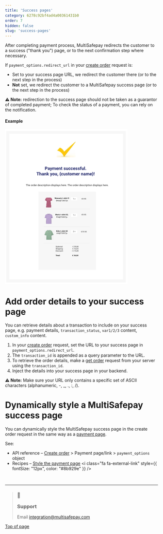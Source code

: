 ```yaml
---
title: 'Success pages'
category: 6278c92bf4ad4a00361431b0
order: 7
hidden: false
slug: 'success-pages'
---
```

After completing payment process, MultiSafepay redirects the customer to a success ("thank you") page, or to the next confirmation step where necessary.

If `payment_options.redirect_url` in your [create order](/reference/createorder) request is:

* Set to your success page URL, we redirect the customer there (or to the next step in the process)
* **Not** set, we redirect the customer to a MultiSafepay success page (or to the next step in the process)

**⚠️ Note:** redirection to the success page should not be taken as a guarantor of completed payment; To check the status of a payment, you can rely on the notification.

#### Example

<img src="https://raw.githubusercontent.com/MultiSafepay/docs/master/static/img/SuccessPage.png" align="center" />

# Add order details to your success page

You can retrieve details about a transaction to include on your success page, e.g. payment details, `transaction_status`, `var1/2/3` content, `custom_info` content.

1. In your [create order](/reference/createorder) request, set the URL to your success page in `payment_options.redirect_url`.
2. The `transaction_id` is appended as a query parameter to the URL.
3. To retrieve the order details, make a [get order](/reference/getorder) request from your server using the `transaction_id`.
4. Inject the details into your success page in your <Glossary>backend</Glossary>.

**⚠️ Note:** Make sure your URL only contains a specific set of ASCII characters (alphanumeric, -, \_, ., :, /).

# Dynamically style a MultiSafepay success page

You can dynamically style the MultiSafepay success page in the create order request in the same way as a [payment page](/docs/payment-pages/).

See:

* API reference – [Create order](/reference/createorder/) > Payment page/link > `payment_options` object
* Recipes – <a href="https://docs.multisafepay.com/recipes/style-the-payment-page" target="_blank">Style the payment page</a> <i class="fa fa-external-link" style={{ fontSize: "12px", color: "#8b929e" }} />

<br />

***

<blockquote class="callout callout_info">
    <h3 class="callout-heading false">
        <span class="callout-icon">💬</span>
        <p>Support</p>
    </h3>
    <p>Email <a href="mailto:integration@multisafepay.com">integration@multisafepay.com</a></p>
</blockquote>

[Top of page](#)